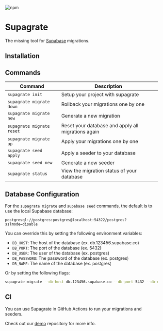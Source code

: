 ![npm](https://img.shields.io/npm/v/supagrate)


# Supagrate

The missing tool for [Supabase](https://supabase.com/) migrations.

## Installation

[//]: # (@TODO)

## Commands

| Command                   | Description                                        |
|---------------------------|----------------------------------------------------|
| `supagrate init`          | Setup your project with supagrate                  |
| `supagrate migrate down`  | Rollback your migrations one by one                |
| `supagrate migrate new`   | Generate a new migration                           |
| `supagrate migrate reset` | Reset your database and apply all migrations again |
| `supagrate migrate up`    | Apply your migrations one by one                   |
| `supagrate seed apply`    | Apply a seeder to your database                    |
| `supagrate seed new`      | Generate a new seeder                              |
| `supagrate status`        | View the migration status of your database         |

## Database Configuration

For the `supagrate migrate` and `supabase seed` commands, the default is to use the local Supabase database: 

```
postgresql://postgres:postgres@localhost:54322/postgres?sslmode=disable
```

You can override this by setting the following environment variables: 

- `DB_HOST`: The host of the database (ex. db.123456.supabase.co)
- `DB_PORT`: The port of the database (ex. 5432)
- `DB_USER`: The user of the database (ex. postgres)
- `DB_PASSWORD`: The password of the database (ex. postgres)
- `DB_NAME`: The name of the database (ex. postgres)

Or by setting the following flags:

```bash
supagrate migrate --db-host db.123456.supabase.co --db-port 5432 --db-user postgres --db-password postgres --db-name postgres
```

## CI

You can use Supagrate in GitHub Actions to run your migrations and seeders. 

Check out our [demo](https://github.com/supagrate/demo) repository for more info.